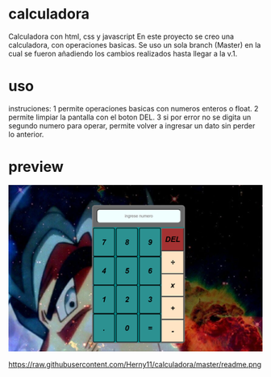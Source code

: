 # calculadora
Calculadora con html, css y javascript
En este proyecto se creo una calculadora, con operaciones basicas.
Se uso un sola branch (Master) en la cual se fueron añadiendo los cambios realizados hasta llegar a la v.1.

# uso
instruciones:
1 permite operaciones basicas con numeros enteros o float.
2 permite limpiar la pantalla con el boton DEL.
3 si por error no se digita un segundo numero para operar, permite volver a ingresar un dato sin perder lo anterior.

# preview

![alt text](https://raw.githubusercontent.com/Herny11/calculadora/master/readme.png?raw=true)

https://raw.githubusercontent.com/Herny11/calculadora/master/readme.png
